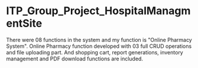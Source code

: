 # ITP_Group_Project_HospitalManagmentSite

There were 08 functions in the system and my function is "Online Pharmacy System". Online 
Pharmacy function developed with 03 full CRUD operations and file uploading part. And shopping 
cart, report generations, inventory management and PDF download functions are included.
